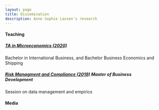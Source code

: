 ```yaml
---
layout: page
title: Dissemination
description: Anne Sophie Lassen's research
---
```

#### Teaching
##### <u>TA in Microeconomics (2020)</u> 
Bachelor in International Business, and Bachelor Business Economics and Shipping


##### <u>Risk Managment and Compliance (2019)</u> Master of Business Development 
Session on data management and empirics


#### Media
##### <u>

<!-- Note: this is how to write a comment in HTML. Everything in here won't show up on your webpage.-->

<!--
To increase the size of the title, use fewer # in front of the paper title.
To decrease the size of the title, use more #. 
To remove the italics, remove the * before and after the description
To remove the underline from the title, remove the <u> tags (<u> and </u>)
-->